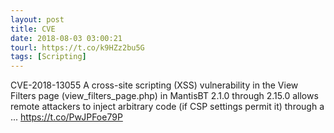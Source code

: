 ```yaml
---
layout: post
title: CVE
date: 2018-08-03 03:00:21
tourl: https://t.co/k9HZz2bu5G
tags: [Scripting]
---
```

CVE-2018-13055 A cross-site scripting (XSS) vulnerability in the View Filters page (view_filters_page.php) in MantisBT 2.1.0 through 2.15.0 allows remote attackers to inject arbitrary code (if CSP settings permit it) through a ... https://t.co/PwJPFoe79P